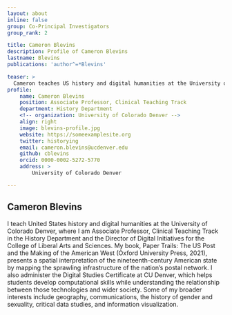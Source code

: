 ```yaml
---
layout: about
inline: false
group: Co-Principal Investigators
group_rank: 2

title: Cameron Blevins
description: Profile of Cameron Blevins
lastname: Blevins
publications: 'author^=*Blevins'

teaser: >
  Cameron teaches US history and digital humanities at the University of Colorado Denver.
profile:
    name: Cameron Blevins
    position: Associate Professor, Clinical Teaching Track
    department: History Department 
    <!-- organization: University of Colorado Denver -->
    align: right
    image: blevins-profile.jpg
    website: https://someexamplesite.org
    twitter: historying
    email: cameron.blevins@ucdenver.edu
    github: cblevins
    orcid: 0000-0002-5272-5770
    address: >
        University of Colorado Denver

---
```


## Cameron Blevins

I teach United States history and digital humanities at the University of Colorado Denver, where I am Associate Professor, Clinical Teaching Track in the History Department and the Director of Digital Initiatives for the College of Liberal Arts and Sciences. My book, Paper Trails: The US Post and the Making of the American West (Oxford University Press, 2021), presents a spatial interpretation of the nineteenth-century American state by mapping the sprawling infrastructure of the nation’s postal network. I also administer the Digital Studies Certificate at CU Denver, which helps students develop computational skills while understanding the relationship between those technologies and wider society. Some of my broader interests include geography, communications, the history of gender and sexuality, critical data studies, and information visualization. 

